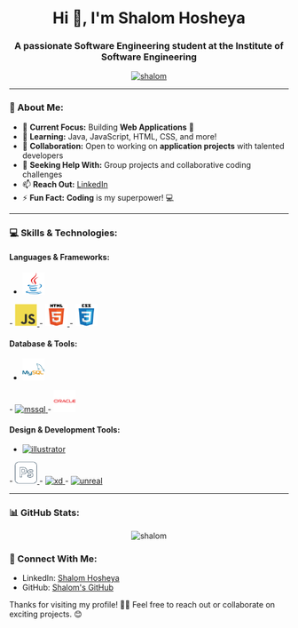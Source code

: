 <h1 align="center">Hi 👋, I'm Shalom Hosheya</h1>
<h3 align="center">A passionate Software Engineering student at the Institute of Software Engineering</h3>

<p align="center">
  <a href="https://github.com/ryo-ma/github-profile-trophy">
    <img src="https://github-profile-trophy.vercel.app/?username=shalom" alt="shalom" />
  </a>
</p>

---

### 🚀 About Me:
- 🔭 **Current Focus:** Building **Web Applications** 🚀
- 🌱 **Learning:** Java, JavaScript, HTML, CSS, and more!
- 👯 **Collaboration:** Open to working on **application projects** with talented developers
- 🤝 **Seeking Help With:** Group projects and collaborative coding challenges
- 📫 **Reach Out:** [LinkedIn](https://www.linkedin.com/in/shalom-hosheya-1a19a42ab/)
- ⚡ **Fun Fact:** **Coding** is my superpower! 💻

---

### 💻 Skills & Technologies:
#### Languages & Frameworks:
- <a href="https://www.java.com" target="_blank" rel="noreferrer">
  <img src="https://raw.githubusercontent.com/devicons/devicon/master/icons/java/java-original.svg" alt="java" width="40" height="40"/>
</a>
- <a href="https://developer.mozilla.org/en-US/docs/Web/JavaScript" target="_blank" rel="noreferrer">
  <img src="https://raw.githubusercontent.com/devicons/devicon/master/icons/javascript/javascript-original.svg" alt="javascript" width="40" height="40"/>
</a>
- <a href="https://www.w3.org/html/" target="_blank" rel="noreferrer">
  <img src="https://raw.githubusercontent.com/devicons/devicon/master/icons/html5/html5-original-wordmark.svg" alt="html5" width="40" height="40"/>
</a>
- <a href="https://www.w3schools.com/css/" target="_blank" rel="noreferrer">
  <img src="https://raw.githubusercontent.com/devicons/devicon/master/icons/css3/css3-original-wordmark.svg" alt="css3" width="40" height="40"/>
</a>

#### Database & Tools:
- <a href="https://www.mysql.com/" target="_blank" rel="noreferrer">
  <img src="https://raw.githubusercontent.com/devicons/devicon/master/icons/mysql/mysql-original-wordmark.svg" alt="mysql" width="40" height="40"/>
</a>
- <a href="https://www.microsoft.com/en-us/sql-server" target="_blank" rel="noreferrer">
  <img src="https://www.svgrepo.com/show/303229/microsoft-sql-server-logo.svg" alt="mssql" width="40" height="40"/>
</a>
- <a href="https://www.oracle.com/" target="_blank" rel="noreferrer">
  <img src="https://raw.githubusercontent.com/devicons/devicon/master/icons/oracle/oracle-original.svg" alt="oracle" width="40" height="40"/>
</a>

#### Design & Development Tools:
- <a href="https://www.adobe.com/in/products/illustrator.html" target="_blank" rel="noreferrer">
  <img src="https://www.vectorlogo.zone/logos/adobe_illustrator/adobe_illustrator-icon.svg" alt="illustrator" width="40" height="40"/>
</a>
- <a href="https://www.photoshop.com/en" target="_blank" rel="noreferrer">
  <img src="https://raw.githubusercontent.com/devicons/devicon/master/icons/photoshop/photoshop-line.svg" alt="photoshop" width="40" height="40"/>
</a>
- <a href="https://www.adobe.com/products/xd.html" target="_blank" rel="noreferrer">
  <img src="https://cdn.worldvectorlogo.com/logos/adobe-xd.svg" alt="xd" width="40" height="40"/>
</a>
- <a href="https://unrealengine.com/" target="_blank" rel="noreferrer">
  <img src="https://raw.githubusercontent.com/kenangundogan/fontisto/036b7eca71aab1bef8e6a0518f7329f13ed62f6b/icons/svg/brand/unreal-engine.svg" alt="unreal" width="40" height="40"/>
</a>

---

### 📊 GitHub Stats:
<p align="center">
  <img src="https://github-readme-stats.vercel.app/api/top-langs?username=shalom&show_icons=true&locale=en&layout=compact&langs_count=6&hide=html&hide_border=true" alt="shalom" />
</p>

### 📣 Connect With Me:
- LinkedIn: [Shalom Hosheya](https://www.linkedin.com/in/shalom-hosheya-1a19a42ab/)
- GitHub: [Shalom's GitHub](https://github.com/shalom)

Thanks for visiting my profile! 👨‍💻 Feel free to reach out or collaborate on exciting projects. 😊
